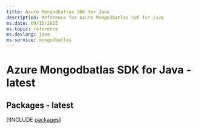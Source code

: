 ```yaml
---
title: Azure Mongodbatlas SDK for Java
description: Reference for Azure Mongodbatlas SDK for Java
ms.date: 09/15/2025
ms.topic: reference
ms.devlang: java
ms.service: mongodbatlas
---
```

# Azure Mongodbatlas SDK for Java - latest
## Packages - latest
[!INCLUDE [packages](mongodbatlas-index.md)]